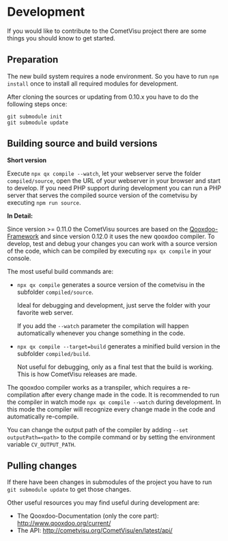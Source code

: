 Development
===========

If you would like to contribute to the CometVisu project there are some things you should know
to get started.

Preparation
-----------

The new build system requires a node environment. So you have to run `npm install` once to install
all required modules for development.

After cloning the sources or updating from 0.10.x you have to do the following steps once:

```
git submodule init
git submodule update
```
 
Building source and build versions
---------------------------------

**Short version**

Execute `npx qx compile --watch`, let your webserver serve the folder `compiled/source`, open
the URL of your webserver in your browser and start to develop.
If you need PHP support during development you can run a PHP server that serves the compiled source
version of the cometvisu by executing `npm run source`. 

**In Detail:**

Since version >= 0.11.0 the CometVisu sources are based on the
[Qooxdoo-Framework](http://www.qooxdoo.org) and since version 0.12.0 it uses the new qooxdoo compiler. 
To develop, test and debug your changes you can work with a source version of the code, 
which can be compiled by executing `npx qx compile` in your console.

The most useful build commands are:
* `npx qx compile` generates a source version of the cometvisu in the subfolder `compiled/source`.

    Ideal for debugging and development, just serve the folder with your favorite web server.
    
    If you add the `--watch` parameter the compilation will happen automatically whenever you change
    something in the code.
     
* `npx qx compile --target=build` generates a minified build version in the subfolder `compiled/build`.

    Not useful for debugging, only as a final test that the build is working. This is how CometVisu releases
    are made.
    
The qooxdoo compiler works as a transpiler, which requires a re-compilation after every change made in the code.
It is recommended to run the compiler in watch mode `npx qx compile --watch` during development.
In this mode the compiler will recognize every change made in the code and automatically re-compile.

You can change the output path of the compiler by adding `--set outputPath=<path>` to the compile command or
by setting the environment variable `CV_OUTPUT_PATH`. 
    
Pulling changes
---------------

If there have been changes in submodules of the project you have to run `git submodule update` to get those changes.

Other useful resources you may find useful during development are:

* The Qooxdoo-Documentation (only the core part): http://www.qooxdoo.org/current/
* The API: http://cometvisu.org/CometVisu/en/latest/api/
